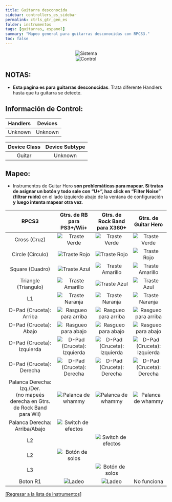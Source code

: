 ```yaml
---
title: Guitarra desconocida
sidebar: controllers_es_sidebar
permalink: ctrls_gtr_gen_es
folder: instrumentos
tags: [guitarras, espanol]
summary: "Mapeo general para guitarras desconocidas con RPCS3."
toc: false
---
```


<div align="center"> <img src="https://rb3pc.milohax.org/images/instruments/plat/myst.png" alt="Sistema" title="Sistema"></div>

<div align="center"> <img src="https://rb3pc.milohax.org/images/instruments/cont/mystcontrollers.png" alt="Control" title="Control"></div>

## NOTAS:  

* **Esta pagina es para guitarras desconocidas**. Trata diferente Handlers hasta que tu guitarra se detecte.

## Información de Control:

| Handlers | Devices |
|:------------------:|:---------------------:|
| Unknown | Unknown |

| Device Class | Device Subtype |
|:------------------:|:---------------------:|
| Guitar | Unknown |


## Mapeo: 
 
* Instrumentos de Guitar Hero **son problemáticas para mapear. Si tratas de asignar un botón y todo sale con “U+”, haz click en “Filter Noise” (filtrar ruido)** en el lado izquierdo abajo de la ventana de configuración **y luego intenta mapear otra vez**.

| **RPCS3**          | **Gtrs. de RB para PS3+/Wii+** | **Gtrs. de Rock Band para X360+** | **Gtrs. de Guitar Hero** |
|:------------------:|:---------------------:|:---------------------:|:-----------------------:|
| Cross (Cruz) | ![Traste Verde](https://rb3pc.milohax.org/images/btns/gtrs/gf.png "Traste Verde") | ![Traste Verde](https://rb3pc.milohax.org/images/btns/gtrs/gf.png "Traste Verde") | ![Traste Verde](https://rb3pc.milohax.org/images/btns/gtrs/gf.png "Traste Verde") |
| Circle (Circulo) | ![Traste Rojo](https://rb3pc.milohax.org/images/btns/gtrs/rf.png "Traste Rojo") | ![Traste Rojo](https://rb3pc.milohax.org/images/btns/gtrs/rf.png "Traste Rojo") | ![Traste Rojo](https://rb3pc.milohax.org/images/btns/gtrs/rf.png "Traste Rojo") |
| Square (Cuadro) | ![Traste Azul](https://rb3pc.milohax.org/images/btns/gtrs/bf.png "Traste Azul") | ![Traste Amarillo](https://rb3pc.milohax.org/images/btns/gtrs/yf.png "Traste Amarillo") | ![Traste Amarillo](https://rb3pc.milohax.org/images/btns/gtrs/yf.png "Traste Amarillo") |
| Triangle (Triangulo) | ![Traste Amarillo](https://rb3pc.milohax.org/images/btns/gtrs/yf.png "Traste Amarillo") | ![Traste Azul](https://rb3pc.milohax.org/images/btns/gtrs/bf.png "Traste Azul") | ![Traste Azul](https://rb3pc.milohax.org/images/btns/gtrs/bf.png "Traste Azul") |
| L1 | ![Traste Naranja](https://rb3pc.milohax.org/images/btns/gtrs/of.png "Traste Naranja") | ![Traste Naranja](https://rb3pc.milohax.org/images/btns/gtrs/of.png "Traste Naranja") | ![Traste Naranja](https://rb3pc.milohax.org/images/btns/gtrs/of.png "Traste Naranja") |
| D-Pad (Cruceta): Arriba | ![Rasgueo para arriba](https://rb3pc.milohax.org/images/btns/gtrs/sbu.png "Rasgueo para arriba") | ![Rasgueo para arriba](https://rb3pc.milohax.org/images/btns/gtrs/sbu.png "Rasgueo para arriba") | ![Rasgueo para arriba](https://rb3pc.milohax.org/images/btns/gtrs/sbu.png "Rasgueo para arriba") |
| D-Pad (Cruceta): Abajo | ![Rasgueo para abajo](https://rb3pc.milohax.org/images/btns/gtrs/sbd.png "Rasgueo para abajo") | ![Rasgueo para abajo](https://rb3pc.milohax.org/images/btns/gtrs/sbd.png "Rasgueo para abajo") | ![Rasgueo para abajo](https://rb3pc.milohax.org/images/btns/gtrs/sbd.png "Rasgueo para abajo") |
| D-Pad (Cruceta): Izquierda | ![D-Pad (Cruceta): Izquierda](https://rb3pc.milohax.org/images/btns/gtrs/dpl.png "D-Pad (Cruceta): Izquierda") | ![D-Pad (Cruceta): Izquierda](https://rb3pc.milohax.org/images/btns/gtrs/dpl.png "D-Pad (Cruceta): Izquierda") | ![D-Pad (Cruceta): Izquierda](https://rb3pc.milohax.org/images/btns/gtrs/dpl.png "D-Pad (Cruceta): Izquierda") |
| D-Pad (Cruceta): Derecha | ![D-Pad (Cruceta): Derecha](https://rb3pc.milohax.org/images/btns/gtrs/dpr.png "D-Pad (Cruceta): Derecha") | ![D-Pad (Cruceta): Derecha](https://rb3pc.milohax.org/images/btns/gtrs/dpr.png "D-Pad (Cruceta): Derecha") | ![D-Pad (Cruceta): Derecha](https://rb3pc.milohax.org/images/btns/gtrs/dpr.png "D-Pad (Cruceta): Derecha") |
| Palanca Derecha: <br/> Izq./Der. <br/> (no mapeés derecha en Gtrs. de Rock Band para Wii) | ![Palanca de whammy](https://rb3pc.milohax.org/images/btns/gtrs/wb.png "Palanca de whammy") | ![Palanca de whammy](https://rb3pc.milohax.org/images/btns/gtrs/wb.png "Palanca de whammy") | ![Palanca de whammy](https://rb3pc.milohax.org/images/btns/gtrs/wb.png "Palanca de whammy") |
| Palanca Derecha: Arriba/Abajo | ![Switch de efectos](https://rb3pc.milohax.org/images/btns/gtrs/fx.png "Switch de efectos") | | |
| L2 | | ![Switch de efectos](https://rb3pc.milohax.org/images/btns/gtrs/fx.png "Switch de efectos") | |
| L2 | ![Botón de solos](https://rb3pc.milohax.org/images/btns/gtrs/solo.png "Botón de solos") | | |
| L3 | | ![Botón de solos](https://rb3pc.milohax.org/images/btns/gtrs/solo.png "Botón de solos") | |
| Boton R1 | ![Ladeo](https://rb3pc.milohax.org/images/btns/gtrs/ts.png "Ladeo") | ![Ladeo](https://rb3pc.milohax.org/images/btns/gtrs/ts.png "Ladeo") | No funciona |

[[Regresar a la lista de instrumentos]](https://rb3pc.milohax.org/ctrls_es#lista-de-instrumentos)